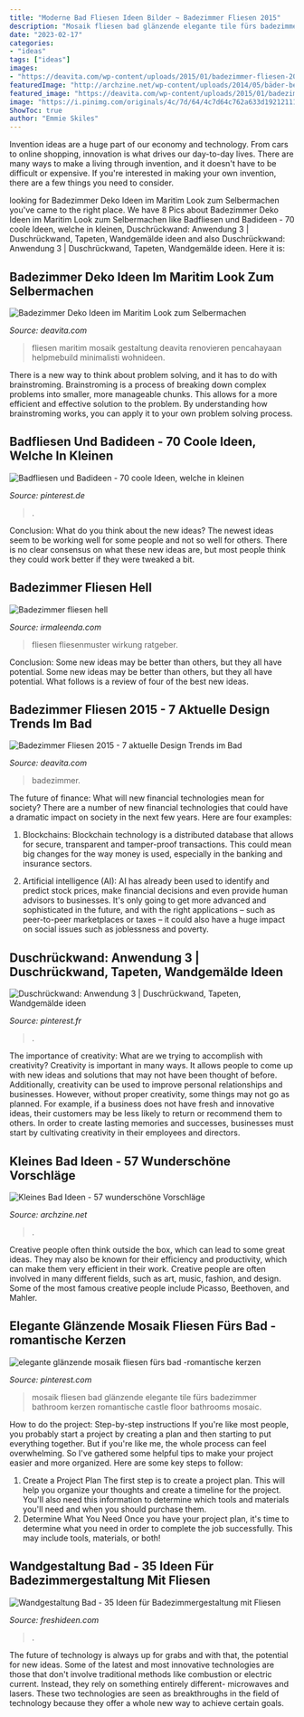 ```yaml
---
title: "Moderne Bad Fliesen Ideen Bilder ~ Badezimmer Fliesen 2015"
description: "Mosaik fliesen bad glänzende elegante tile fürs badezimmer bathroom kerzen romantische castle floor bathrooms mosaic"
date: "2023-02-17"
categories:
- "ideas"
tags: ["ideas"]
images:
- "https://deavita.com/wp-content/uploads/2015/01/badezimmer-fliesen-2015-grautoene-grossformatig-mosaik-indirekte-beleuchtung.jpg"
featuredImage: "http://archzine.net/wp-content/uploads/2014/05/bäder-beispiele-badezimmer-vorschläge.jpg"
featured_image: "https://deavita.com/wp-content/uploads/2015/01/badezimmer-fliesen-2015-grautoene-grossformatig-mosaik-indirekte-beleuchtung.jpg"
image: "https://i.pinimg.com/originals/4c/7d/64/4c7d64c762a633d1921211147cc592b8.jpg"
ShowToc: true
author: "Emmie Skiles"
---
```



Invention ideas are a huge part of our economy and technology. From cars to online shopping, innovation is what drives our day-to-day lives. There are many ways to make a living through invention, and it doesn't have to be difficult or expensive. If you're interested in making your own invention, there are a few things you need to consider.

	

		
looking for Badezimmer Deko Ideen im Maritim Look zum Selbermachen you've came to the right place. We have 8 Pics about Badezimmer Deko Ideen im Maritim Look zum Selbermachen like Badfliesen und Badideen - 70 coole Ideen, welche in kleinen, Duschrückwand: Anwendung 3 | Duschrückwand, Tapeten, Wandgemälde ideen and also Duschrückwand: Anwendung 3 | Duschrückwand, Tapeten, Wandgemälde ideen. Here it is:
		
    
## Badezimmer Deko Ideen Im Maritim Look Zum Selbermachen

<img loading=lazy src="https://deavita.com/wp-content/uploads/2013/06/Badezimmer-Gestaltung-Idee-blau-Mosaik-Fliesen-Koifischen.jpg" onerror="this.onerror=null;this.src='https://tse3.mm.bing.net/th?id=OIP.j4L4W5QG71Hg45CaZX8WGwHaKG&amp;pid=15.1';" alt="Badezimmer Deko Ideen im Maritim Look zum Selbermachen">

_Source: deavita.com_

>fliesen maritim mosaik gestaltung deavita renovieren pencahayaan helpmebuild minimalisti wohnideen. 

	

There is a new way to think about problem solving, and it has to do with brainstroming. Brainstroming is a process of breaking down complex problems into smaller, more manageable chunks. This allows for a more efficient and effective solution to the problem. By understanding how brainstroming works, you can apply it to your own problem solving process.

    
## Badfliesen Und Badideen - 70 Coole Ideen, Welche In Kleinen

<img loading=lazy src="https://i.pinimg.com/736x/55/cb/ab/55cbab354805752f0b80ffdb0c623ff3--moderne-bad-fresh.jpg" onerror="this.onerror=null;this.src='https://tse1.mm.bing.net/th?id=OIP.znh1CbaNLXV78NhIDWpC_AHaHa&amp;pid=15.1';" alt="Badfliesen und Badideen - 70 coole Ideen, welche in kleinen">

_Source: pinterest.de_

>. 

	

Conclusion: What do you think about the new ideas?
The newest ideas seem to be working well for some people and not so well for others. There is no clear consensus on what these new ideas are, but most people think they could work better if they were tweaked a bit.

    
## Badezimmer Fliesen Hell

<img loading=lazy src="https://irmaleenda.com/images5/0820/badezimmer-fliesen-hell/badezimmer-fliesen-hell-87_15.jpg" onerror="this.onerror=null;this.src='https://tse4.mm.bing.net/th?id=OIP.5hOLA-sKE4WvblQuzPz7hQHaLH&amp;pid=15.1';" alt="Badezimmer fliesen hell">

_Source: irmaleenda.com_

>fliesen fliesenmuster wirkung ratgeber. 

	

Conclusion: Some new ideas may be better than others, but they all have potential.
Some new ideas may be better than others, but they all have potential. What follows is a review of four of the best new ideas.

    
## Badezimmer Fliesen 2015 - 7 Aktuelle Design Trends Im Bad

<img loading=lazy src="https://deavita.com/wp-content/uploads/2015/01/badezimmer-fliesen-2015-grautoene-grossformatig-mosaik-indirekte-beleuchtung.jpg" onerror="this.onerror=null;this.src='https://tse3.mm.bing.net/th?id=OIP.9w2qj_Zp1Jgyt8E_A3In9wHaLN&amp;pid=15.1';" alt="Badezimmer Fliesen 2015 - 7 aktuelle Design Trends im Bad">

_Source: deavita.com_

>badezimmer. 

	

The future of finance: What will new financial technologies mean for society?
There are a number of new financial technologies that could have a dramatic impact on society in the next few years. Here are four examples:
1. Blockchains: Blockchain technology is a distributed database that allows for secure, transparent and tamper-proof transactions. This could mean big changes for the way money is used, especially in the banking and insurance sectors.

2. Artificial intelligence (AI): AI has already been used to identify and predict stock prices, make financial decisions and even provide human advisors to businesses. It's only going to get more advanced and sophisticated in the future, and with the right applications – such as peer-to-peer marketplaces or taxes – it could also have a huge impact on social issues such as joblessness and poverty.


    
## Duschrückwand: Anwendung 3 | Duschrückwand, Tapeten, Wandgemälde Ideen

<img loading=lazy src="https://i.pinimg.com/originals/4c/7d/64/4c7d64c762a633d1921211147cc592b8.jpg" onerror="this.onerror=null;this.src='https://tse2.mm.bing.net/th?id=OIP.Y1x3YWSTGL1G6pd5cMlFJQHaJ4&amp;pid=15.1';" alt="Duschrückwand: Anwendung 3 | Duschrückwand, Tapeten, Wandgemälde ideen">

_Source: pinterest.fr_

>. 

	

The importance of creativity: What are we trying to accomplish with creativity?
Creativity is important in many ways. It allows people to come up with new ideas and solutions that may not have been thought of before. Additionally, creativity can be used to improve personal relationships and businesses. However, without proper creativity, some things may not go as planned. For example, if a business does not have fresh and innovative ideas, their customers may be less likely to return or recommend them to others. In order to create lasting memories and successes, businesses must start by cultivating creativity in their employees and directors.

    
## Kleines Bad Ideen - 57 Wunderschöne Vorschläge

<img loading=lazy src="http://archzine.net/wp-content/uploads/2014/05/bäder-beispiele-badezimmer-vorschläge.jpg" onerror="this.onerror=null;this.src='https://tse1.mm.bing.net/th?id=OIP.xWbzW-FISZw83aaODQfQBQHaJ4&amp;pid=15.1';" alt="Kleines Bad Ideen - 57 wunderschöne Vorschläge">

_Source: archzine.net_

>. 

	

Creative people often think outside the box, which can lead to some great ideas. They may also be known for their efficiency and productivity, which can make them very efficient in their work. Creative people are often involved in many different fields, such as art, music, fashion, and design. Some of the most famous creative people include Picasso, Beethoven, and Mahler.

    
## Elegante Glänzende Mosaik Fliesen Fürs Bad -romantische Kerzen

<img loading=lazy src="https://i.pinimg.com/736x/5b/04/c4/5b04c432a414a6df4cf85ed8a972fc16--castle-tile.jpg" onerror="this.onerror=null;this.src='https://tse1.mm.bing.net/th?id=OIP.Od_casLPoNfO3W7eLeyHAAHaJ3&amp;pid=15.1';" alt="elegante glänzende mosaik fliesen fürs bad -romantische kerzen">

_Source: pinterest.com_

>mosaik fliesen bad glänzende elegante tile fürs badezimmer bathroom kerzen romantische castle floor bathrooms mosaic. 

	

How to do the project: Step-by-step instructions
If you're like most people, you probably start a project by creating a plan and then starting to put everything together. But if you're like me, the whole process can feel overwhelming. So I've gathered some helpful tips to make your project easier and more organized. Here are some key steps to follow:
1. Create a Project Plan 
The first step is to create a project plan. This will help you organize your thoughts and create a timeline for the project. You'll also need this information to determine which tools and materials you'll need and when you should purchase them. 
2. Determine What You Need 
Once you have your project plan, it's time to determine what you need in order to complete the job successfully. This may include tools, materials, or both! 

    
## Wandgestaltung Bad - 35 Ideen Für Badezimmergestaltung Mit Fliesen

<img loading=lazy src="https://freshideen.com/wp-content/uploads/2016/04/badezimmerfliesen-weiße-metro-fliesen-pflanze.jpg" onerror="this.onerror=null;this.src='https://tse1.mm.bing.net/th?id=OIP.icJoCGVr7wlmiI8ItlyRUgHaLH&amp;pid=15.1';" alt="Wandgestaltung Bad - 35 Ideen für Badezimmergestaltung mit Fliesen">

_Source: freshideen.com_

>. 

	

The future of technology is always up for grabs and with that, the potential for new ideas. Some of the latest and most innovative technologies are those that don't involve traditional methods like combustion or electric current. Instead, they rely on something entirely different- microwaves and lasers. These two technologies are seen as breakthroughs in the field of technology because they offer a whole new way to achieve certain goals.

